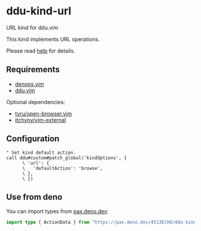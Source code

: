 # ddu-kind-url

URL kind for ddu.vim

This kind implements URL operations.

Please read [help](doc/ddu-kind-url.txt) for details.

## Requirements

- [denops.vim](https://github.com/vim-denops/denops.vim)
- [ddu.vim](https://github.com/Shougo/ddu.vim)

Optional dependencies:

- [tyru/open-browser.vim](https://github.com/tyru/open-browser.vim)
- [itchyny/vim-external](https://github.com/itchyny/vim-external)

## Configuration

```vim
" Set kind default action.
call ddu#custom#patch_global('kindOptions', {
      \ 'url': {
      \   'defaultAction': 'browse',
      \ },
      \ })
```

## Use from deno

You can import types from [pax.deno.dev](https://pax.deno.dev):

```typescript
import type { ActionData } from "https://pax.deno.dev/4513ECHO/ddu-kind-url@$VERSION/denops/@ddu-kinds/url.ts"
```
